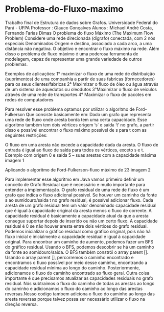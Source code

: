 # Problema-do-Fluxo-maximo
Trabalho final de Estrutura de dados sobre Grafos.
Universidade Federal do Pará - UFPA
Professor : Glauco Gonçalves
Alunos : Michael André Costa, Fernando Farias Dimas
O problema do fluxo Máximo (The Maximum Flow Problem)
Considere uma rede direcionada (dígrafo) conectada, com 2 nós especiais
Denominados Origem e destino, associado a cada arco, a uma distância não negativa. O objetivo e encontrar o fluxo máximo na rede. Além disso o problema de fluxo máximo é uma poderosa ferramenta de modelagem, capaz de representar uma grande variedade de outros problemas.

Exemplos de aplicações:
1° maximizar o fluxo de uma rede de distribuição (suprimentos) de uma companhia a partir de suas fabricas (fornecedores) para os seus clientes/fabricas
2° Maximizar o fluxo de óleo ou água através de um sistema de aquedutos ou oleodutos
3°Maximizar o fluxo de veículos através de uma rede de transportes
4° Maximizar o fluxo de pacotes em redes de computadores

Para resolver esse problema optamos por utilizar o algoritmo de Ford-Fulkerson
Que consiste basicamente em:
Dado um grafo que representa uma rede de fluxo onde aresta borda tem uma certa capacidade. Esse algoritmo também tem dois vértices origem ‘s’ e saída ‘t’ no grafo, a partir disso e possível encontrar o fluxo máximo possível de s para t com as seguintes restrições:

O fluxo em uma aresta não excede a capacidade dada da aresta.
O fluxo de entrada é igual ao fluxo de saída para todos os vértices, exceto s e t.
Exemplo com origem 0 e saída 5 – suas arestas com a capacidade máxima
imagem 1

Aplicando o algoritmo de Ford-Fulkerson-fluxo máximo de 23
imagem 2

Para implementar esse algoritmo em Java vamos primeiro definir um conceito de Grafo Residual que é necessário e muito importante para entender a implementação.
O grafo residual de uma rede de fluxo é um grafo que indica o fluxo adicional possível. Se houver um caminho da fonte s ao sumidouro/saida t no grafo residual, é possível adicionar fluxo. Cada aresta de um grafo residual tem um valor denominado capacidade residual que é igual à capacidade original da aresta menos o fluxo de corrente. A capacidade residual é basicamente a capacidade atual da que a aresta consegue suportar depois de inserido ou não um certo fluxo.
A capacidade residual é 0 se não houver aresta entre dois vértices do grafo residual. Podemos inicializar o gráfico residual como gráfico original, pois não há fluxo inicial e inicialmente a capacidade residual é igual à capacidade original. Para encontrar um caminho de aumento, podemos fazer um BFS do gráfico residual. Usando o BFS, podemos descobrir se há um caminho da fonte ao somidouro/saida. O BFS também constrói o array parent []. Usando o array parent [], percorremos o caminho encontrado e encontramos o fluxo possível por meio desse caminho, encontrando a capacidade residual mínima ao longo do caminho. Posteriormente, adicionamos o fluxo do caminho encontrado ao fluxo geral.
Outra coisa importante é que precisamos atualizar as capacidades residuais no grafo residual. Nós subtraímos o fluxo do caminho de todas as arestas ao longo do caminho e adicionamos o fluxo do caminho ao longo das arestas reversas.Nosso codigo tambem adiciona o fluxo do caminho ao longo das aresta reversas porque talvez possa ser necessário utilizar o fluxo na direção reversa.
